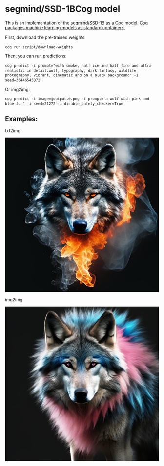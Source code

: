 # segmind/SSD-1BCog model

This is an implementation of the [segmind/SSD-1B](https://huggingface.co/segmind/SSD-1B) as a Cog model. [Cog packages machine learning models as standard containers.](https://github.com/replicate/cog)

First, download the pre-trained weights:

    cog run script/download-weights

Then, you can run predictions:

    cog predict -i prompt="with smoke, half ice and half fire and ultra realistic in detail.wolf, typography, dark fantasy, wildlife photography, vibrant, cinematic and on a black background" -i seed=36446545872

Or img2img:

    cog predict -i image=@output.0.png -i prompt="a wolf with pink and blue fur" -i seed=21272 -i disable_safety_checker=True


## Examples:

txt2img

![alt text](output.0.png)

img2img

![alt text](output.img2img.png)
